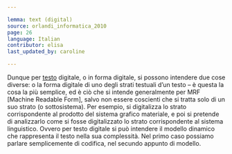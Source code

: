 ```yaml
---

lemma: text (digital)
source: orlandi_informatica_2010
page: 26
language: Italian
contributor: elisa
last_updated_by: caroline

---
```


Dunque per [testo](text.html) digitale, o in forma digitale, si possono intendere due cose diverse: o la forma digitale di uno degli strati testuali d’un testo – è questa la cosa la più semplice, ed è ciò che si intende generalmente per MRF [Machine Readable Form], salvo non essere coscienti che si tratta solo di un suo strato (o sottosistema). Per esempio, si digitalizza lo strato corrispondente al prodotto del sistema grafico materiale, e poi si pretende di analizzarlo come si fosse digitalizzato lo strato corrispondente al sistema linguistico. Ovvero per testo digitale si può intendere il modello dinamico che rappresenta il testo nella sua complessità. Nel primo caso possiamo parlare semplicemente di codifica, nel secundo appunto di modello.
